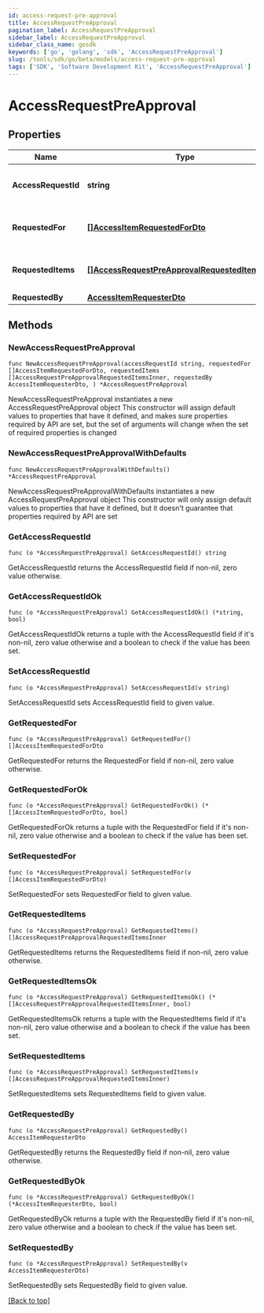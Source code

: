 ```yaml
---
id: access-request-pre-approval
title: AccessRequestPreApproval
pagination_label: AccessRequestPreApproval
sidebar_label: AccessRequestPreApproval
sidebar_class_name: gosdk
keywords: ['go', 'golang', 'sdk', 'AccessRequestPreApproval'] 
slug: /tools/sdk/go/beta/models/access-request-pre-approval
tags: ['SDK', 'Software Development Kit', 'AccessRequestPreApproval']
---
```


# AccessRequestPreApproval

## Properties

Name | Type | Description | Notes
------------ | ------------- | ------------- | -------------
**AccessRequestId** |  **string** | The unique ID of the access request. | 
**RequestedFor** |  [**[]AccessItemRequestedForDto**](access-item-requested-for-dto) | Identities access was requested for. | 
**RequestedItems** |  [**[]AccessRequestPreApprovalRequestedItemsInner**](access-request-pre-approval-requested-items-inner) | Details of the access items being requested. | 
**RequestedBy** |  [**AccessItemRequesterDto**](access-item-requester-dto) |  | 

## Methods

### NewAccessRequestPreApproval

`func NewAccessRequestPreApproval(accessRequestId string, requestedFor []AccessItemRequestedForDto, requestedItems []AccessRequestPreApprovalRequestedItemsInner, requestedBy AccessItemRequesterDto, ) *AccessRequestPreApproval`

NewAccessRequestPreApproval instantiates a new AccessRequestPreApproval object
This constructor will assign default values to properties that have it defined,
and makes sure properties required by API are set, but the set of arguments
will change when the set of required properties is changed

### NewAccessRequestPreApprovalWithDefaults

`func NewAccessRequestPreApprovalWithDefaults() *AccessRequestPreApproval`

NewAccessRequestPreApprovalWithDefaults instantiates a new AccessRequestPreApproval object
This constructor will only assign default values to properties that have it defined,
but it doesn't guarantee that properties required by API are set

### GetAccessRequestId

`func (o *AccessRequestPreApproval) GetAccessRequestId() string`

GetAccessRequestId returns the AccessRequestId field if non-nil, zero value otherwise.

### GetAccessRequestIdOk

`func (o *AccessRequestPreApproval) GetAccessRequestIdOk() (*string, bool)`

GetAccessRequestIdOk returns a tuple with the AccessRequestId field if it's non-nil, zero value otherwise
and a boolean to check if the value has been set.

### SetAccessRequestId

`func (o *AccessRequestPreApproval) SetAccessRequestId(v string)`

SetAccessRequestId sets AccessRequestId field to given value.


### GetRequestedFor

`func (o *AccessRequestPreApproval) GetRequestedFor() []AccessItemRequestedForDto`

GetRequestedFor returns the RequestedFor field if non-nil, zero value otherwise.

### GetRequestedForOk

`func (o *AccessRequestPreApproval) GetRequestedForOk() (*[]AccessItemRequestedForDto, bool)`

GetRequestedForOk returns a tuple with the RequestedFor field if it's non-nil, zero value otherwise
and a boolean to check if the value has been set.

### SetRequestedFor

`func (o *AccessRequestPreApproval) SetRequestedFor(v []AccessItemRequestedForDto)`

SetRequestedFor sets RequestedFor field to given value.


### GetRequestedItems

`func (o *AccessRequestPreApproval) GetRequestedItems() []AccessRequestPreApprovalRequestedItemsInner`

GetRequestedItems returns the RequestedItems field if non-nil, zero value otherwise.

### GetRequestedItemsOk

`func (o *AccessRequestPreApproval) GetRequestedItemsOk() (*[]AccessRequestPreApprovalRequestedItemsInner, bool)`

GetRequestedItemsOk returns a tuple with the RequestedItems field if it's non-nil, zero value otherwise
and a boolean to check if the value has been set.

### SetRequestedItems

`func (o *AccessRequestPreApproval) SetRequestedItems(v []AccessRequestPreApprovalRequestedItemsInner)`

SetRequestedItems sets RequestedItems field to given value.


### GetRequestedBy

`func (o *AccessRequestPreApproval) GetRequestedBy() AccessItemRequesterDto`

GetRequestedBy returns the RequestedBy field if non-nil, zero value otherwise.

### GetRequestedByOk

`func (o *AccessRequestPreApproval) GetRequestedByOk() (*AccessItemRequesterDto, bool)`

GetRequestedByOk returns a tuple with the RequestedBy field if it's non-nil, zero value otherwise
and a boolean to check if the value has been set.

### SetRequestedBy

`func (o *AccessRequestPreApproval) SetRequestedBy(v AccessItemRequesterDto)`

SetRequestedBy sets RequestedBy field to given value.



[[Back to top]](#) 


